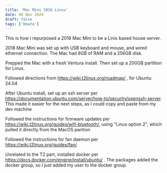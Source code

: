 ```yaml
---
title: 'Mac Mini 2018 Linux'
date: 08 Nov 2024 
draft: false
tags: ['Howto']
---
```


This is how I repurposed a 2018 Mac Mini to be a Linix based house server. 

2018 Mac Mini was set up with USB keyboard and mouse, and wired ethernet connection. The Mac had 8GB of RAM and a 256GB disk.

Prepped the Mac with a fresh Ventura install. Then set up a 200GB partition for Linux.

Followed directions from https://wiki.t2linux.org/roadmap/ , for Ubuntu 24.04

After Ubuntu install, set up an ssh server per https://documentation.ubuntu.com/server/how-to/security/openssh-server. This made it easier for the next steps, as I could copy and paste from my dev machine

Followed the instructions for firmware updates per https://wiki.t2linux.org/guides/wifi-bluetooth/, using "Linux option 2", which pulled it directly from the MacOS parition

Followed the instructions for fan daemon per https://wiki.t2linux.org/guides/fan/

Unrelated to the T2 part, installed docker per https://docs.docker.com/engine/install/ubuntu/ . The packages added the docker group, so I just added my user to the docker group. 





